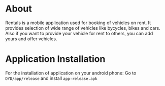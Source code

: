 
# About
Rentals is a mobile application used for booking of vehicles on rent. It provides selection of wide range of vehicles like bycycles, bikes and cars. Also if you want to provide your vehicle for rent to others, you can add yours and offer vehicles.


# Application Installation
For the installation of application on your android phone: Go to `DYD/app/release` and install `app-release.apk`
